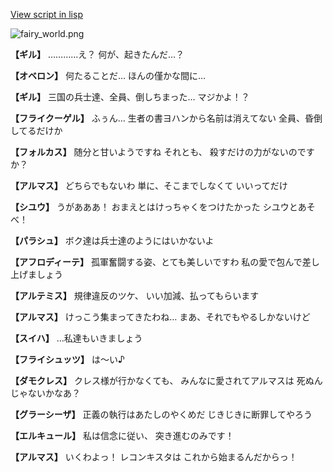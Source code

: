 [View script in lisp](../scripts/110140533.txt)

![fairy_world.png](../images/backgrounds/fairy_world.png)

**【ギル】**
…………え？
何が、起きたんだ…？

**【オベロン】**
何たることだ…
ほんの僅かな間に…

**【ギル】**
三国の兵士達、全員、倒しちまった…
マジかよ！？

**【フライクーゲル】**
ふぅん…
生者の書ヨハンから名前は消えてない
全員、昏倒してるだけか

**【フォルカス】**
随分と甘いようですね
それとも、
殺すだけの力がないのですか？

**【アルマス】**
どちらでもないわ
単に、そこまでしなくて
いいってだけ

**【シユウ】**
うがあああ！
おまえとはけっちゃくをつけたかった
シユウとあそべ！

**【パラシュ】**
ボク達は兵士達のようにはいかないよ

**【アフロディーテ】**
孤軍奮闘する姿、とても美しいですわ
私の愛で包んで差し上げましょう

**【アルテミス】**
規律違反のツケ、
いい加減、払ってもらいます

**【アルマス】**
けっこう集まってきたわね…
まあ、それでもやるしかないけど

**【スイハ】**
…私達もいきましょう

**【フライシュッツ】**
は～い♪

**【ダモクレス】**
クレス様が行かなくても、
みんなに愛されてアルマスは
死ぬんじゃないかなあ？

**【グラーシーザ】**
正義の執行はあたしのやくめだ
じきじきに断罪してやろう

**【エルキュール】**
私は信念に従い、
突き進むのみです！

**【アルマス】**
いくわよっ！
レコンキスタは
これから始まるんだからっ！